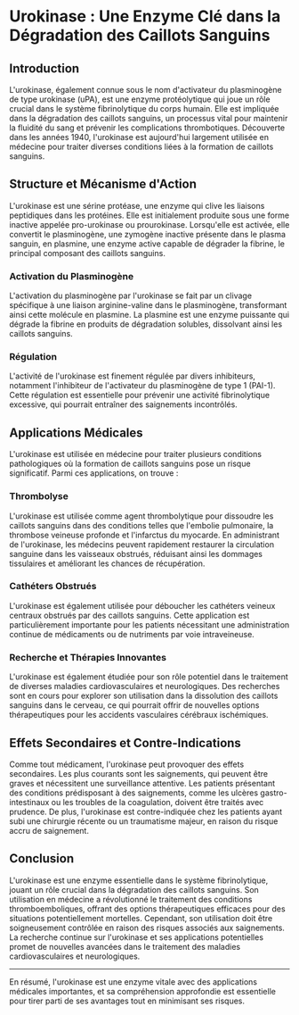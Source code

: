 # Urokinase : Une Enzyme Clé dans la Dégradation des Caillots Sanguins

## Introduction

L'urokinase, également connue sous le nom d'activateur du plasminogène de type urokinase (uPA), est une enzyme protéolytique qui joue un rôle crucial dans le système fibrinolytique du corps humain. Elle est impliquée dans la dégradation des caillots sanguins, un processus vital pour maintenir la fluidité du sang et prévenir les complications thrombotiques. Découverte dans les années 1940, l'urokinase est aujourd'hui largement utilisée en médecine pour traiter diverses conditions liées à la formation de caillots sanguins.

## Structure et Mécanisme d'Action

L'urokinase est une sérine protéase, une enzyme qui clive les liaisons peptidiques dans les protéines. Elle est initialement produite sous une forme inactive appelée pro-urokinase ou prourokinase. Lorsqu'elle est activée, elle convertit le plasminogène, une zymogène inactive présente dans le plasma sanguin, en plasmine, une enzyme active capable de dégrader la fibrine, le principal composant des caillots sanguins.

### Activation du Plasminogène

L'activation du plasminogène par l'urokinase se fait par un clivage spécifique à une liaison arginine-valine dans le plasminogène, transformant ainsi cette molécule en plasmine. La plasmine est une enzyme puissante qui dégrade la fibrine en produits de dégradation solubles, dissolvant ainsi les caillots sanguins.

### Régulation

L'activité de l'urokinase est finement régulée par divers inhibiteurs, notamment l'inhibiteur de l'activateur du plasminogène de type 1 (PAI-1). Cette régulation est essentielle pour prévenir une activité fibrinolytique excessive, qui pourrait entraîner des saignements incontrôlés.

## Applications Médicales

L'urokinase est utilisée en médecine pour traiter plusieurs conditions pathologiques où la formation de caillots sanguins pose un risque significatif. Parmi ces applications, on trouve :

### Thrombolyse

L'urokinase est utilisée comme agent thrombolytique pour dissoudre les caillots sanguins dans des conditions telles que l'embolie pulmonaire, la thrombose veineuse profonde et l'infarctus du myocarde. En administrant de l'urokinase, les médecins peuvent rapidement restaurer la circulation sanguine dans les vaisseaux obstrués, réduisant ainsi les dommages tissulaires et améliorant les chances de récupération.

### Cathéters Obstrués

L'urokinase est également utilisée pour déboucher les cathéters veineux centraux obstrués par des caillots sanguins. Cette application est particulièrement importante pour les patients nécessitant une administration continue de médicaments ou de nutriments par voie intraveineuse.

### Recherche et Thérapies Innovantes

L'urokinase est également étudiée pour son rôle potentiel dans le traitement de diverses maladies cardiovasculaires et neurologiques. Des recherches sont en cours pour explorer son utilisation dans la dissolution des caillots sanguins dans le cerveau, ce qui pourrait offrir de nouvelles options thérapeutiques pour les accidents vasculaires cérébraux ischémiques.

## Effets Secondaires et Contre-Indications

Comme tout médicament, l'urokinase peut provoquer des effets secondaires. Les plus courants sont les saignements, qui peuvent être graves et nécessitent une surveillance attentive. Les patients présentant des conditions prédisposant à des saignements, comme les ulcères gastro-intestinaux ou les troubles de la coagulation, doivent être traités avec prudence. De plus, l'urokinase est contre-indiquée chez les patients ayant subi une chirurgie récente ou un traumatisme majeur, en raison du risque accru de saignement.

## Conclusion

L'urokinase est une enzyme essentielle dans le système fibrinolytique, jouant un rôle crucial dans la dégradation des caillots sanguins. Son utilisation en médecine a révolutionné le traitement des conditions thromboemboliques, offrant des options thérapeutiques efficaces pour des situations potentiellement mortelles. Cependant, son utilisation doit être soigneusement contrôlée en raison des risques associés aux saignements. La recherche continue sur l'urokinase et ses applications potentielles promet de nouvelles avancées dans le traitement des maladies cardiovasculaires et neurologiques.

---

En résumé, l'urokinase est une enzyme vitale avec des applications médicales importantes, et sa compréhension approfondie est essentielle pour tirer parti de ses avantages tout en minimisant ses risques.